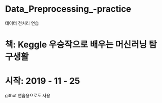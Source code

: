 # Data_Preprocessing_-practice

데이터 전처리 연습 
# 책: Keggle 우승작으로 배우는 머신러닝 탐구생활

# 시작: 2019 - 11 - 25

githut 연습용으로도 사용
